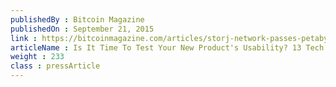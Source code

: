 ```yaml
---
publishedBy : Bitcoin Magazine
publishedOn : September 21, 2015
link : https://bitcoinmagazine.com/articles/storj-network-passes-petabyte-storage-space-1442875577/
articleName : Is It Time To Test Your New Product's Usability? 13 Tech Experts Weigh In
weight : 233 
class : pressArticle
---
```


